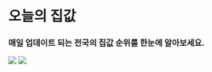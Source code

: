 # 오늘의 집값
### 매일 업데이트 되는 전국의 집값 순위를 한눈에 알아보세요.
<img src="https://img.shields.io/badge/React-61DAFB?style=for-the-badge&logo=React&logoColor=white"> <img src="https://img.shields.io/badge/Javascript-F7DF1E?style=for-the-badge&logo=Javascript&logoColor=white"> 
